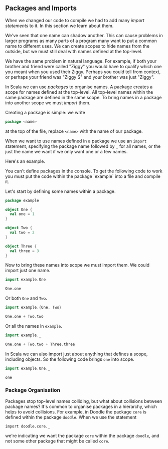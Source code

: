 ## Packages and Imports

When we changed our code to compile we had to add many *import statements* to it.
In this section we learn about them.

We've seen that one name can shadow another.
This can cause problems in larger programs as many parts of a program many want to put a common name to different uses.
We can create scopes to hide names from the outside, but we must still deal with names defined at the top-level.


We have the same problem in natural language.
For example, if both your brother and friend were called "Ziggy" you would have to qualify which one you meant when you used their Ziggy.
Perhaps you could tell from context, or perhaps your friend was "Ziggy S" and your brother was just "Ziggy".

In Scala we can use *packages* to organise names.
A package creates a scope for names defined at the top-level.
All top-level names within the same package are defined in the same scope.
To bring names in a package into another scope we must *import* them.

Creating a package is simple: we write

```scala
package <name>
```

at the top of the file, replace `<name>` with the name of our package.

When we want to use names defined in a package we use an `import` statement, specifying the package name followed by `_` for all names, or the just the name we want if we only want one or a few names.

Here's an example.

<div class="info">
You can't define packages in the console.
To get the following code to work you must put the code within the package `example` into a file and compile it.
</div>

Let's start by defining some names within a package.

```scala
package example

object One {
  val one = 1
}

object Two {
  val two = 2
}

object Three {
  val three = 3
}
```

Now to bring these names into scope we must import them.
We could import just one name.

```scala
import example.One

One.one
```

Or both `One` and `Two`.

```scala
import example.{One, Two}

One.one + Two.two
```

Or all the names in `example`.

```scala
import example._

One.one + Two.two + Three.three
```

In Scala we can also import just about anything that defines a scope, including objects.
So the following code brings `one` into scope.

```scala
import example.One._

one
```

### Package Organisation

Packages stop top-level names colliding, but what about collisions between package names?
It's common to organise packages in a hierarchy, which helps to avoid collisions.
For example, in Doodle the package `core` is defined within the package `doodle`.
When we use the statement

```tut:book:silent
import doodle.core._
```

we're indicating we want the package `core` within the package `doodle`, and not some other package that might be called `core`.
